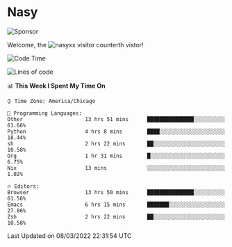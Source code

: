 # Nasy

<!--
<p align="center">
<img height="200" src="https://github-readme-stats.vercel.app/api?username=nasyxx&count_private=true&show_icons=true&theme=dracula&include_all_commits=true"/>
<img height="200" src="https://github-readme-stats.vercel.app/api/top-langs/?username=nasyxx&theme=dracula&hide=html,jupyter+notebook&count_private=true&show_icons=true"/>
</p>

  
----------------
-->

![Sponsor](https://img.shields.io/static/v1.svg?label=Sponsor&message=%E2%9D%A4&logo=GitHub&style=flat&color=pink)
 
Welcome, the ![nasyxx visitor counter](https://count.getloli.com/get/@nasyxx?theme=rule34)th vistor!
 
<!--START_SECTION:waka-->
![Code Time](http://img.shields.io/badge/Code%20Time-1%2C980%20hrs%208%20mins-blue)

![Lines of code](https://img.shields.io/badge/From%20Hello%20World%20I%27ve%20Written-5%20Million%20lines%20of%20code-blue)

📊 **This Week I Spent My Time On** 

```text
⌚︎ Time Zone: America/Chicago

💬 Programming Languages: 
Other                    13 hrs 51 mins      ███████████████░░░░░░░░░░   61.66% 
Python                   4 hrs 8 mins        ████░░░░░░░░░░░░░░░░░░░░░   18.44% 
sh                       2 hrs 22 mins       ██░░░░░░░░░░░░░░░░░░░░░░░   10.58% 
Org                      1 hr 31 mins        █░░░░░░░░░░░░░░░░░░░░░░░░   6.75% 
Nix                      13 mins             ░░░░░░░░░░░░░░░░░░░░░░░░░   1.02%

🔥 Editors: 
Browser                  13 hrs 50 mins      ███████████████░░░░░░░░░░   61.56% 
Emacs                    6 hrs 15 mins       ███████░░░░░░░░░░░░░░░░░░   27.86% 
Zsh                      2 hrs 22 mins       ██░░░░░░░░░░░░░░░░░░░░░░░   10.58%

```


 Last Updated on 08/03/2022 22:31:54 UTC
<!--END_SECTION:waka-->

<!-- ![visitors](https://visitor-badge.laobi.icu/badge?page_id=nasyxx.nasyxx) -->
